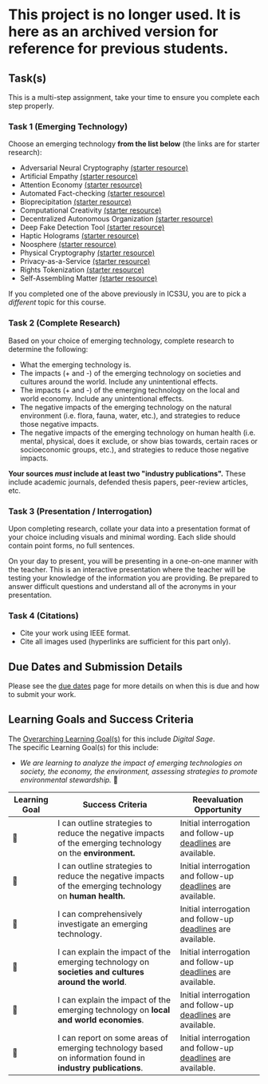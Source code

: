 # This project is no longer used. It is here as an archived version for reference for previous students.

## Task(s)

This is a multi-step assignment, take your time to ensure you complete each step properly.

### Task 1 (Emerging Technology)
Choose an emerging technology **from the list below** (the links are for starter research):
* Adversarial Neural Cryptography [(starter resource)](https://viz.envisioning.io/wgs-ai/?c=tech_BG245qqSK4Euo5HEN)
* Artificial Empathy [(starter resource)](https://viz.envisioning.io/wgs/?c=tech_vSnyipQHrkPz9znZR)
* Attention Economy [(starter resource)](https://viz.envisioning.io/wgs-ai/?c=tech_qKap72iPc32GMoL6a)
* Automated Fact-checking [(starter resource)](https://viz.envisioning.io/wgs-ai/?c=tech_nbTj75AgBXCzGWeqg)
* Bioprecipitation [(starter resource)](https://viz.envisioning.io/wgs-agri/?c=tech_max7Z8ZAShuCfvBSr)
* Computational Creativity [(starter resource)](https://viz.envisioning.io/wgs-ai/?c=tech_MkoDq6PiDWnbEGKCn)
* Decentralized Autonomous Organization [(starter resource)](https://viz.envisioning.io/wgs-ai/?c=tech_33tZAKxvCYxNCx2yi)
* Deep Fake Detection Tool [(starter resource)](https://viz.envisioning.io/wgs-ai/?c=tech_n68jEYvNoobvduoSL)
* Haptic Holograms [(starter resource)](https://viz.envisioning.io/neuromancer/?c=tech_t19)
* Noosphere [(starter resource)](https://viz.envisioning.io/wgs-ai/?c=tech_RPahyPmFNi7eXTniH)
* Physical Cryptography [(starter resource)](https://viz.envisioning.io/wgs-citizenship/?c=tech_SQSyATzx8mES9qAjs)
* Privacy-as-a-Service [(starter resource)](https://viz.envisioning.io/neuromancer/?c=tech_t39)
* Rights Tokenization [(starter resource)](https://viz.envisioning.io/wgs-citizenship/?c=tech_k2jndQY6MAoPdL9oy)
* Self-Assembling Matter [(starter resource)](https://viz.envisioning.io/wgs-ai/?c=tech_ifxetX62kH7TrhsKZ)


<!--
* Bioengineered Optimized Photosynthesis](https://viz.envisioning.io/wgs-agri/?c=tech_srpgMxWLvQTE6vK5k)
* Skin Patch Monitoring System](https://viz.envisioning.io/wgs/?c=tech_sxouf99LW82u5LJDA)
-->

If you completed one of the above previously in ICS3U, you are to pick a _different_ topic for this course.

### Task 2 (Complete Research)
Based on your choice of emerging technology, complete research to determine the following:
* What the emerging technology is.
* The impacts (+ and -) of the emerging technology on societies and cultures around the world. Include any unintentional effects.
* The impacts (+ and -) of the emerging technology on the local and world economy. Include any unintentional effects.
* The negative impacts of the emerging technology on the natural environment (i.e. flora, fauna, water, etc.), and strategies to reduce those negative impacts.
* The negative impacts of the emerging technology on human health (i.e. mental, physical, does it exclude, or show bias towards, certain races or socioeconomic groups, etc.), and strategies to reduce those negative impacts.

**Your sources _must_ include at least two "industry publications".** These include academic journals, defended thesis papers, peer-review articles, etc.

### Task 3 (Presentation / Interrogation)
Upon completing research, collate your data into a presentation format of your choice including visuals and minimal wording. Each slide should contain point forms, no full sentences.

On your day to present, you will be presenting in a one-on-one manner with the teacher. This is an interactive presentation where the teacher will be testing your knowledge of the information you are providing. Be prepared to answer difficult questions and understand all of the acronyms in your presentation.

### Task 4 (Citations)
* Cite your work using IEEE format.
* Cite all images used (hyperlinks are sufficient for this part only).

## Due Dates and Submission Details

Please see the [due dates](./Due-Dates-and-Submission-Details) page for more details on when this is due and how to submit your work.

## Learning Goals and Success Criteria

The [Overarching Learning Goal(s)](./images/ICS4U.jpg) for this include _Digital Sage_.  
The specific Learning Goal(s) for this include:
  * _We are learning to analyze the impact of emerging technologies on society, the economy, the environment, assessing strategies to promote environmental stewardship._ &#x1F4D7;

| Learning Goal | Success Criteria  | Reevaluation Opportunity |
| ------------- | ----------------- | ------------------------ |
| &#x1F4D7;     | I can outline strategies to reduce the negative impacts of the emerging technology on the **environment.** | Initial interrogation and follow-up [deadlines](./Due-Dates-and-Submission-Details) are available. |
| &#x1F4D7;     | I can outline strategies to reduce the negative impacts of the emerging technology on **human health.** | Initial interrogation and follow-up [deadlines](./Due-Dates-and-Submission-Details) are available. |
| &#x1F4D7;     | I can comprehensively investigate an emerging technology. | Initial interrogation and follow-up [deadlines](./Due-Dates-and-Submission-Details) are available. |
| &#x1F4D7;     | I can explain the impact of the emerging technology on **societies and cultures around the world**. | Initial interrogation and follow-up [deadlines](./Due-Dates-and-Submission-Details) are available. |
| &#x1F4D7;     | I can explain the impact of the emerging technology on **local and world economies**. | Initial interrogation and follow-up [deadlines](./Due-Dates-and-Submission-Details) are available. |
| &#x1F4D7;     | I can report on some areas of emerging technology based on information found in **industry publications**. | Initial interrogation and follow-up [deadlines](./Due-Dates-and-Submission-Details) are available. |